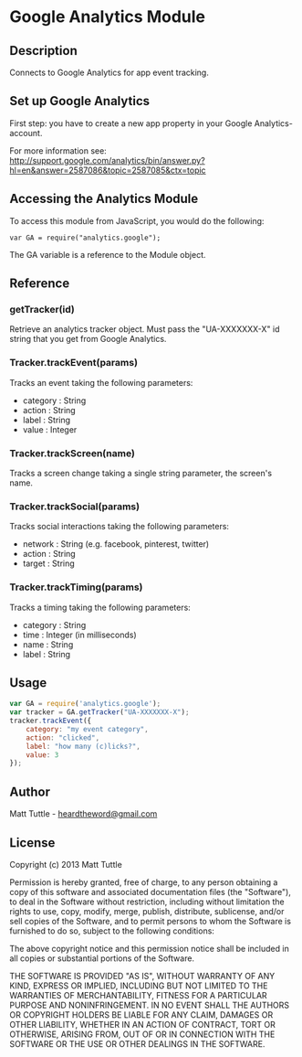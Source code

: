 # Google Analytics Module

## Description

Connects to Google Analytics for app event tracking.

## Set up Google Analytics

First step: you have to create a new app property in your Google Analytics-account.

For more information see: http://support.google.com/analytics/bin/answer.py?hl=en&answer=2587086&topic=2587085&ctx=topic

## Accessing the Analytics Module

To access this module from JavaScript, you would do the following:

	var GA = require("analytics.google");

The GA variable is a reference to the Module object.

## Reference

### getTracker(id)

Retrieve an analytics tracker object. Must pass the "UA-XXXXXXX-X" id string that you get from Google Analytics.

### Tracker.trackEvent(params)

Tracks an event taking the following parameters:

* category : String
* action : String
* label : String
* value : Integer

### Tracker.trackScreen(name)

Tracks a screen change taking a single string parameter, the screen's name.

### Tracker.trackSocial(params)

Tracks social interactions taking the following parameters:

* network : String (e.g. facebook, pinterest, twitter)
* action : String
* target : String

### Tracker.trackTiming(params)

Tracks a timing taking the following parameters:

* category : String
* time : Integer (in milliseconds)
* name : String
* label : String

## Usage

```javascript
var GA = require('analytics.google');
var tracker = GA.getTracker("UA-XXXXXXX-X");
tracker.trackEvent({
	category: "my event category",
	action: "clicked",
	label: "how many (c)licks?",
	value: 3
});
```

## Author

Matt Tuttle - heardtheword@gmail.com

## License

Copyright (c) 2013 Matt Tuttle

Permission is hereby granted, free of charge, to any person obtaining a copy of this software and associated documentation files (the "Software"), to deal in the Software without restriction, including without limitation the rights to use, copy, modify, merge, publish, distribute, sublicense, and/or sell copies of the Software, and to permit persons to whom the Software is furnished to do so, subject to the following conditions:

The above copyright notice and this permission notice shall be included in all copies or substantial portions of the Software.

THE SOFTWARE IS PROVIDED "AS IS", WITHOUT WARRANTY OF ANY KIND, EXPRESS OR IMPLIED, INCLUDING BUT NOT LIMITED TO THE WARRANTIES OF MERCHANTABILITY, FITNESS FOR A PARTICULAR PURPOSE AND NONINFRINGEMENT. IN NO EVENT SHALL THE AUTHORS OR COPYRIGHT HOLDERS BE LIABLE FOR ANY CLAIM, DAMAGES OR OTHER LIABILITY, WHETHER IN AN ACTION OF CONTRACT, TORT OR OTHERWISE, ARISING FROM, OUT OF OR IN CONNECTION WITH THE SOFTWARE OR THE USE OR OTHER DEALINGS IN THE SOFTWARE.
